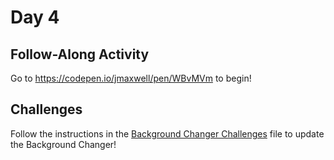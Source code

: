 # Day 4
## Follow-Along Activity
Go to https://codepen.io/jmaxwell/pen/WBvMVm to begin!

## Challenges
Follow the instructions in the [Background Changer Challenges](BackgroundChangerChallenges.md) file to update the Background Changer!